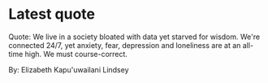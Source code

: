 # Latest quote 

Quote: We live in a society bloated with data yet starved for wisdom. We're connected 24/7, yet anxiety, fear, depression and loneliness are at an all-time high. We must course-correct. 

By: Elizabeth Kapu'uwailani Lindsey